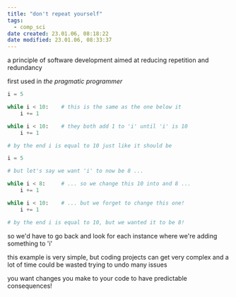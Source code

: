 ```yaml
---
title: "don't repeat yourself"
tags:
  - comp_sci
date created: 23.01.06, 08:18:22
date modified: 23.01.06, 08:33:37
---
```


a principle of software development aimed at reducing repetition and redundancy

first used in *the pragmatic programmer*

```python
i = 5

while i < 10:    # this is the same as the one below it
	i += 1

while i < 10:    # they both add 1 to 'i' until 'i' is 10
	i += 1

# by the end i is equal to 10 just like it should be
```

```python
i = 5

# but let's say we want 'i' to now be 8 ...

while i < 8:     # ... so we change this 10 into and 8 ...
	i += 1

while i < 10:    # ... but we forget to change this one!
	i += 1

# by the end i is equal to 10, but we wanted it to be 8!
```

so we'd have to go back and look for each instance where we're adding something to 'i'

this example is very simple, but coding projects can get very complex and a lot of time could be wasted trying to undo many issues

you want changes you make to your code to have predictable consequences!
